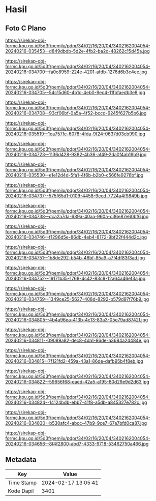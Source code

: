 # Hasil

## Foto C Plano

https://sirekap-obj-formc.kpu.go.id/5d3f/pemilu/pdpr/34/02/16/20/04/3402162004054-20240216-035453--d849dbdb-5d2e-4fb2-ba2d-48262c15d45a.jpg

https://sirekap-obj-formc.kpu.go.id/5d3f/pemilu/pdpr/34/02/16/20/04/3402162004054-20240216-034700--fa0c8959-224e-4201-afdb-1276d6b3c4ee.jpg

https://sirekap-obj-formc.kpu.go.id/5d3f/pemilu/pdpr/34/02/16/20/04/3402162004054-20240216-034705--54c15d60-4b1c-4eb0-9ec4-11fbfaedb3e8.jpg

https://sirekap-obj-formc.kpu.go.id/5d3f/pemilu/pdpr/34/02/16/20/04/3402162004054-20240216-034708--93cf06bf-0a5a-4f52-bccd-6245f627b5b6.jpg

https://sirekap-obj-formc.kpu.go.id/5d3f/pemilu/pdpr/34/02/16/20/04/3402162004054-20240216-035519--1ea757fe-6078-4fda-9f24-0637d03cb990.jpg

https://sirekap-obj-formc.kpu.go.id/5d3f/pemilu/pdpr/34/02/16/20/04/3402162004054-20240216-034723--1136d428-9382-4b36-af49-2da0f4ab19b9.jpg

https://sirekap-obj-formc.kpu.go.id/5d3f/pemilu/pdpr/34/02/16/20/04/3402162004054-20240216-035530--e1e12d4d-5fa1-4f6b-b2b0-c566fe9276bf.jpg

https://sirekap-obj-formc.kpu.go.id/5d3f/pemilu/pdpr/34/02/16/20/04/3402162004054-20240216-034737--575f65d1-0109-4458-9eed-7724a4f9849b.jpg

https://sirekap-obj-formc.kpu.go.id/5d3f/pemilu/pdpr/34/02/16/20/04/3402162004054-20240216-034738--dca2a7da-639a-40aa-960a-c36e87e60bf6.jpg

https://sirekap-obj-formc.kpu.go.id/5d3f/pemilu/pdpr/34/02/16/20/04/3402162004054-20240216-034746--f1296d5e-86db-4eb4-8172-9bf22f444d2c.jpg

https://sirekap-obj-formc.kpu.go.id/5d3f/pemilu/pdpr/34/02/16/20/04/3402162004054-20240216-034751--1b8de292-b54b-46bf-85a9-a7f4df83f3ad.jpg

https://sirekap-obj-formc.kpu.go.id/5d3f/pemilu/pdpr/34/02/16/20/04/3402162004054-20240216-034752--19171b35-1768-4c42-83c9-12a64a46ef3a.jpg

https://sirekap-obj-formc.kpu.go.id/5d3f/pemilu/pdpr/34/02/16/20/04/3402162004054-20240216-034759--1349ce25-5627-408d-8292-b579d97f76b9.jpg

https://sirekap-obj-formc.kpu.go.id/5d3f/pemilu/pdpr/34/02/16/20/04/3402162004054-20240216-034805--4b4a96ea-413b-4c13-83a3-05e79ad8742f.jpg

https://sirekap-obj-formc.kpu.go.id/5d3f/pemilu/pdpr/34/02/16/20/04/3402162004054-20240216-034811--09089a82-dec8-4da1-86de-a3684a24484e.jpg

https://sirekap-obj-formc.kpu.go.id/5d3f/pemilu/pdpr/34/02/16/20/04/3402162004054-20240216-034815--7f121fd2-459a-43a1-86de-dafb95b4f8eb.jpg

https://sirekap-obj-formc.kpu.go.id/5d3f/pemilu/pdpr/34/02/16/20/04/3402162004054-20240216-034822--59656f68-eaed-42a5-a195-80d29e9d2d63.jpg

https://sirekap-obj-formc.kpu.go.id/5d3f/pemilu/pdpr/34/02/16/20/04/3402162004054-20240216-034824--14124bdb-ebb7-41f8-a5db-a845327e782c.jpg

https://sirekap-obj-formc.kpu.go.id/5d3f/pemilu/pdpr/34/02/16/20/04/3402162004054-20240216-034830--b530afc4-abcc-47b9-9ce7-67a7bfd0ca87.jpg

https://sirekap-obj-formc.kpu.go.id/5d3f/pemilu/pdpr/34/02/16/20/04/3402162004054-20240216-034656--8f4f2800-abd7-4333-9718-53462750a466.jpg


## Metadata

| Key        | Value               |
| ---------- | ------------------- |
| Time Stamp | 2024-02-17 13:05:41 |
| Kode Dapil | 3401                |



